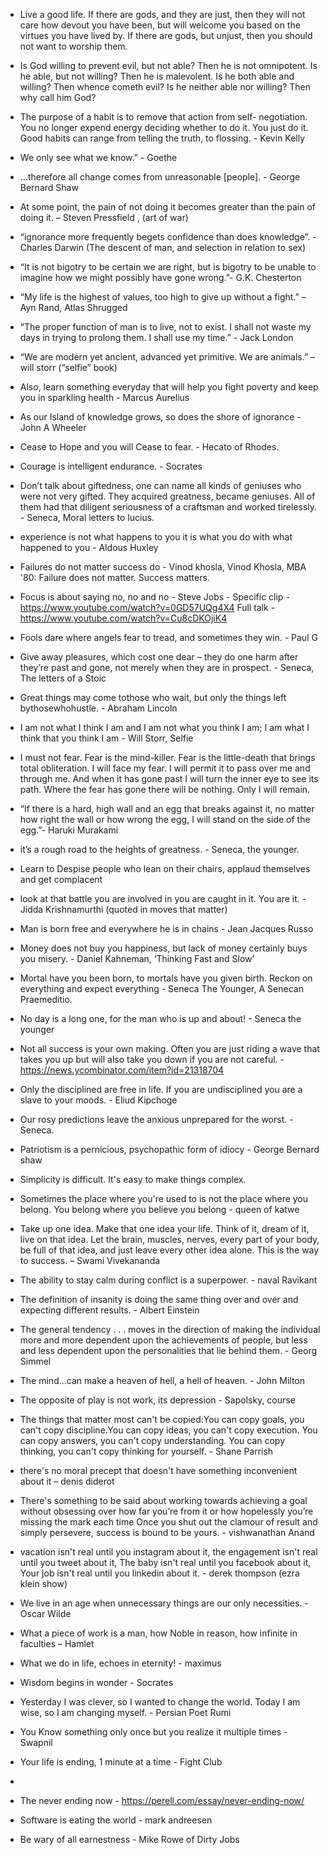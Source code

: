 
- Live a good life. If there are gods, and they are just, then they will not care how devout you have been, but will welcome you based on the virtues you have lived by. If there are gods, but unjust, then you should not want to worship them.

- Is God willing to prevent evil, but not able? Then he is not omnipotent. Is he able, but not willing? Then he is malevolent. Is he both able and willing? Then whence cometh evil? Is he neither able nor willing? Then why call him God?

- The purpose of a habit is to remove that action from self- negotiation. You no longer expend energy deciding whether to do it. You just do it. Good habits can range from telling the truth, to flossing. - Kevin Kelly

- We only see what we know.” - Goethe

- …therefore all change comes from unreasonable [people]. - George Bernard Shaw

- At some point, the pain of not doing it becomes greater than the pain of doing it. – Steven Pressfield , (art of war)

- “ignorance more frequently begets confidence than does knowledge”. - Charles Darwin (The descent of man, and selection in relation to sex)

- “It is not bigotry to be certain we are right, but is bigotry to be unable to imagine how we might possibly have gone wrong.”- G.K. Chesterton

- “My life is the highest of values, too high to give up without a fight.” – Ayn Rand, Atlas Shrugged

- “The proper function of man is to live, not to exist. I shall not waste my days in trying to prolong them. I shall use my time.” - Jack London

- “We are modern yet ancient, advanced yet primitive. We are animals.” – will storr (“selfie” book)

- Also, learn something everyday that will help you fight poverty and keep you in sparkling health - Marcus Aurelius

- As our Island of knowledge grows, so does the shore of ignorance - John A Wheeler

- Cease to Hope and you will Cease to fear. - Hecato of Rhodes.

- Courage is intelligent endurance. - Socrates

- Don’t talk about giftedness, one can name all kinds of geniuses who were not very gifted. They acquired greatness, became geniuses. All of them had that diligent seriousness of a craftsman and worked tirelessly. - Seneca, Moral letters to lucius.

- experience is not what happens to you it is what you do with what happened to you - Aldous Huxley

- Failures do not matter success do - Vinod khosla, Vinod Khosla, MBA '80: Failure does not matter. Success matters.

- Focus is about saying no, no and no - Steve Jobs - Specific clip - https://www.youtube.com/watch?v=0GD57UQg4X4 Full talk - https://www.youtube.com/watch?v=Cu8cDKOjiK4

- Fools dare where angels fear to tread, and sometimes they win. - Paul G

- Give away pleasures, which cost one dear – they do one harm after they’re past and gone, not merely when they are in prospect. - Seneca, The letters of a Stoic

- Great things may come tothose who wait, but only the things left bythosewhohustle. - Abraham Lincoln

- I am not what I think I am and I am not what you think I am; I am what I think that you think I am - Will Storr, Selfie

- I must not fear. Fear is the mind-killer. Fear is the little-death that brings total obliteration. I will face my fear. I will permit it to pass over me and through me. And when it has gone past I will turn the inner eye to see its path. Where the fear has gone there will be nothing. Only I will remain.

- “If there is a hard, high wall and an egg that breaks against it, no matter how right the wall or how wrong the egg, I will stand on the side of the egg.”- Haruki Murakami

- it’s a rough road to the heights of greatness. - Seneca, the younger.

- Learn to Despise people who lean on their chairs, applaud themselves and get complacent

- look at that battle you are involved in you are caught in it. You are it. - Jidda Krishnamurthi (quoted in moves that matter)

- Man is born free and everywhere he is in chains - Jean Jacques Russo

- Money does not buy you happiness, but lack of money certainly buys you misery. - Daniel Kahneman, ‘Thinking Fast and Slow’

- Mortal have you been born, to mortals have you given birth. Reckon on everything and expect everything - Seneca The Younger, A Senecan Praemeditio.

- No day is a long one, for the man who is up and about! - Seneca the younger

- Not all success is your own making. Often you are just riding a wave that takes you up but will also take you down if you are not careful. - https://news.ycombinator.com/item?id=21318704

- Only the disciplined are free in life. If you are undisciplined you are a slave to your moods. - Eliud Kipchoge

- Our rosy predictions leave the anxious unprepared for the worst. - Seneca.

- Patriotism is a pernicious, psychopathic form of idiocy - George Bernard shaw

- Simplicity is difficult. It's easy to make things complex.

- Sometimes the place where you're used to is not the place where you belong. You belong where you believe you belong - queen of katwe

- Take up one idea. Make that one idea your life. Think of it, dream of it, live on that idea. Let the brain, muscles, nerves, every part of your body, be full of that idea, and just leave every other idea alone. This is the way to success. – Swami Vivekananda

- The ability to stay calm during conflict is a superpower. - naval Ravikant

- The definition of insanity is doing the same thing over and over and expecting different results. - Albert Einstein

- The general tendency . . . moves in the direction of making the individual more and more dependent upon the achievements of people, but less and less dependent upon the personalities that lie behind them. - Georg Simmel

- The mind…can make a heaven of hell, a hell of heaven. - John Milton

- The opposite of play is not work, its depression - Sapolsky, course

- The things that matter most can't be copied:You can copy goals, you can't copy discipline.You can copy ideas, you can't copy execution. You can copy answers, you can't copy understanding. You can copy thinking, you can't copy thinking for yourself. - Shane Parrish

- there's no moral precept that doesn't have something inconvenient about it – denis diderot

- There's something to be said about working towards achieving a goal without obsessing over how far you’re from it or how hopelessly you’re missing the mark each time Once you shut out the clamour of result and simply persevere, success is bound to be yours. - vishwanathan Anand

- vacation isn't real until you instagram about it, the engagement isn't real until you tweet about it, The baby isn't real until you facebook about it, Your job isn't real until you linkedin about it. - derek thompson (ezra klein show)

- We live in an age when unnecessary things are our only necessities. - Oscar Wilde

- What a piece of work is a man, how Noble in reason, how infinite in faculties – Hamlet

- What we do in life, echoes in eternity! - maximus

- Wisdom begins in wonder - Socrates

- Yesterday I was clever, so I wanted to change the world. Today I am wise, so I am changing myself. - Persian Poet Rumi

- You Know something only once but you realize it multiple times - Swapnil

- Your life is ending, 1 minute at a time - Fight Club 
- 
- The never ending now - https://perell.com/essay/never-ending-now/

- Software is eating the world - mark andreesen

- Be wary of all earnestness - Mike Rowe of Dirty Jobs 